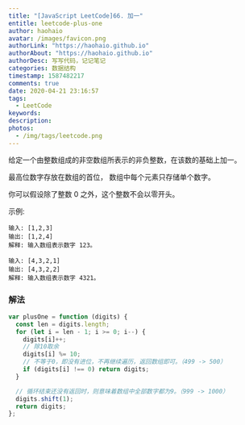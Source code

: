 ```yaml
---
title: "[JavaScript LeetCode]66. 加一"
entitle: leetcode-plus-one
author: haohaio
avatar: /images/favicon.png
authorLink: "https://haohaio.github.io"
authorAbout: "https://haohaio.github.io"
authorDesc: 写写代码，记记笔记
categories: 数据结构
timestamp: 1587482217
comments: true
date: 2020-04-21 23:16:57
tags:
  - LeetCode
keywords:
description:
photos:
  - /img/tags/leetcode.png
---
```


给定一个由整数组成的非空数组所表示的非负整数，在该数的基础上加一。

最高位数字存放在数组的首位， 数组中每个元素只存储单个数字。

你可以假设除了整数 0 之外，这个整数不会以零开头。

示例:

```code
输入: [1,2,3]
输出: [1,2,4]
解释: 输入数组表示数字 123。

输入: [4,3,2,1]
输出: [4,3,2,2]
解释: 输入数组表示数字 4321。
```

### 解法

```js
var plusOne = function (digits) {
  const len = digits.length;
  for (let i = len - 1; i >= 0; i--) {
    digits[i]++;
    // 除10取余
    digits[i] %= 10;
    // 不等于0，即没有进位，不再继续遍历，返回数组即可。（499 -> 500）
    if (digits[i] !== 0) return digits;
  }

  // 循环结束还没有返回时，则意味着数组中全部数字都为9。（999 -> 1000）
  digits.shift(1);
  return digits;
};
```
